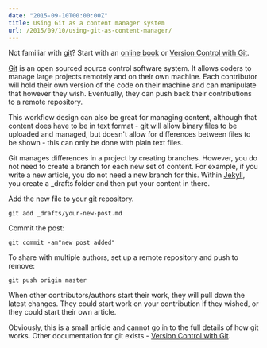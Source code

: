 ```yaml
---
date: "2015-09-10T00:00:00Z"
title: Using Git as a content manager system
url: /2015/09/10/using-git-as-content-manager/
---
```


Not familiar with [git](https://git-scm.com)? Start with an [online book](https://git-scm.com/book/en/v1/Getting-Started) or [Version Control with Git](https://git-scm.com/book/en/v1/Getting-Started).

[Git](https://git-scm.com/) is an open sourced source control software system. It allows coders to manage large projects remotely and on their own machine. Each contributor will hold their own version of the code on their machine and can manipulate that however they wish. Eventually, they can push back their contributions to a remote repository.

This workflow design can also be great for managing content, although that content does have to be in text format - git will allow binary files to be uploaded and managed, but doesn't allow for differences between files to be shown - this can only be done with plain text files.

Git manages differences in a project by creating branches. However, you do not need to create a branch for each new set of content. For example, if you write a new article, you do not need a new branch for this. Within [Jekyll](http://www.jekyllrb.com), you create a _drafts folder and then put your content in there.

Add the new file to your git repository.

	git add _drafts/your-new-post.md

Commit the post:

	git commit -am"new post added"

To share with multiple authors, set up a remote repository and push to remove:

	git push origin master

When other contributors/authors start their work, they will pull down the latest changes. They could start work on your contribution if they wished, or they could start their own article. 

Obviously, this is a small article and cannot go in to the full details of how git works. Other documentation for git exists - [Version Control with Git](http://shop.oreilly.com/product/0636920022862.do).
